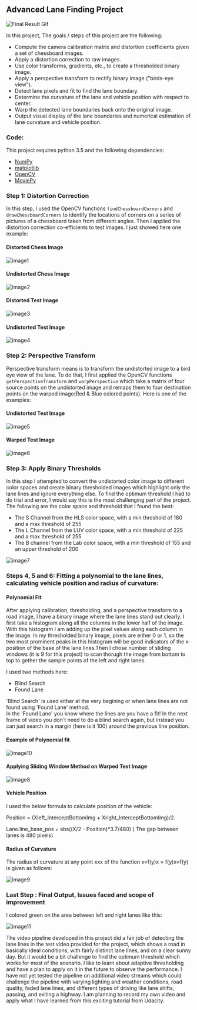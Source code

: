 ## Advanced Lane Finding Project

![Final Result Gif](./output_images/ProjectOut.gif)

In this project, The goals / steps of this project are the following:

* Compute the camera calibration matrix and distortion coefficients given a set of chessboard images.
* Apply a distortion correction to raw images.
* Use color transforms, gradients, etc., to create a thresholded binary image.
* Apply a perspective transform to rectify binary image ("birds-eye view").
* Detect lane pixels and fit to find the lane boundary.
* Determine the curvature of the lane and vehicle position with respect to center.
* Warp the detected lane boundaries back onto the original image.
* Output visual display of the lane boundaries and numerical estimation of lane curvature and vehicle position.


[//]: # (Image References)

[image1]: ./output_images/ChessImgOrig.jpg "Original image of Chess board"
[image2]: ./output_images/ChessUndist.jpg "Undistorted image of Chess board"
[image3]: ./output_images/TestImgOrig.jpg "Original Test image"
[image4]: ./output_images/TestUndistImg.jpg "Undistorted Test image"
[image5]: ./output_images/UndistTestImg.jpg "Undistorted Test image with src & dst points"
[image6]: ./output_images/WarpedTestImg.jpg "Warped Test image"
[image7]: ./output_images/ThresholdApplied.jpg "Threshold Applied on test image"
[image8]: ./output_images/VisualizeLane.jpg "Fit Visual"
[image9]: ./output_images/RadiusOfCurve.png "Radius of Curvature"
[image10]: ./output_images/PolyFit.png "Polynomial Fit"
[image11]: ./output_images/lanelines.jpg "Output"
[video1]: ./ProjectOutput.mp4 "Video"


### Code:
This project requires python 3.5 and the following dependencies:
- [NumPy](http://www.numpy.org/)
- [matplotlib](http://matplotlib.org/)
- [OpenCV](http://opencv.org/)
- [MoviePy](http://zulko.github.io/moviepy/)


### Step 1: Distortion Correction
In this step, I used the OpenCV functions `findChessboardCorners` and `drawChessboardCorners` to identify the locations of corners on a series of pictures of a chessboard taken from different angles.
Then I applied the distortion correction co-efficients to test images. I just showed here one example:

#### Distorted Chess Image
![image1]
#### Undistorted Chess Image
![image2]
#### Distorted Test Image
![image3]
#### Undistorted Test Image
![image4]

### Step 2: Perspective Transform
Perspective transform means is to transform the undistorted image to a bird eye view of the lane. To do that, I first applied the OpenCV functions `getPerspectiveTransform` and `warpPerspective` which take a matrix of four source points on the undistorted image and remaps them to four destination points on the warped image(Red & Blue colored points). Here is one of the examples:

#### Undistorted Test Image
![image5]
#### Warped Test Image
![image6]


### Step 3: Apply Binary Thresholds
In this step I attempted to convert the undistorted color image to different color spaces and create binary thresholded images which highlight only the lane lines and ignore everything else. 
To find the optimum threshold I had to do trial and error, I would say this is the most challenging part of the project. The following are the color space and threshold that I found the best:

- The S Channel from the HLS color space, with a min threshold of 180 and a max threshold of 255
- The L Channel from the LUV color space, with a min threshold of 225 and a max threshold of 255
- The B channel from the Lab color space, with a min threshold of 155 and an upper threshold of 200

![image7]


### Steps 4, 5 and 6: Fitting a polynomial to the lane lines, calculating vehicle position and radius of curvature:

#### Polynomial Fit
After applying calibration, thresholding, and a perspective transform to a road image, I have a binary image where the lane lines stand out clearly. I first take a histogram along all the columns in the lower half of the image. With this histogram I am adding up the pixel values along each column in the image. In my thresholded binary image, pixels are either 0 or 1, so the two most prominent peaks in this histogram will be good indicators of the x-position of the base of the lane lines.Then I chose number of sliding windows (it is 9 for this project) to scan thorugh the image from bottom to top to gether the sample points of the left and right lanes.

I used two methods here:
- Blind Search
- Found Lane

'Blind Search' is used either at the very begining or when lane lines are not found using 'Found Lane' method.  
In the 'Found Lane' you know where the lines are you have a fit! In the next frame of video you don't need to do a blind search again, but instead you can just search in a margin (here is it 100) around the previous line position.

#### Example of Polynomial fit
![image10]
#### Applying Sliding Window Method on Warped Test Image
![image8]

#### Vehicle Position
I used the below formula to calculate position of the vehicle:

Position = (Xleft_InterceptBottomImg + Xright_InterceptBottomImg)/2.

Lane.line_base_pos = abs((X/2 - Position)*3.7/480)  ( The gap between lanes is 480 pixels)   

#### Radius of Curvature
The radius of curvature at any point xxx of the function x=f(y)x = f(y)x=f(y) is given as follows:

![image9]


### Last Step : Final Output, Issues faced and scope of improvement
I colored green on the area between left and right lanes like this: 

![image11]

The video pipeline developed in this project did a fair job of detecting the lane lines in the test video provided for the project, which shows a road in basically ideal conditions, with fairly distinct lane lines, and on a clear sunny day. But it would be a bit challenge to find the optimum threshold which works for most of the scenario. I like to learn about adaptive thresholding and have a plan to apply on it in the future to observe the performance. I have not yet tested the pipeline on additional video streams which could challenge the pipeline with varying lighting and weather conditions, road quality, faded lane lines, and different types of driving like lane shifts, passing, and exiting a highway. I am planning to record my own video and apply what I have learned from this exciting tutorial from Udacity.


